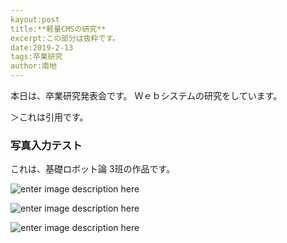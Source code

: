 ```yaml
---
kayout:post
title:**軽量CMSの研究**
excerpt:この部分は抜粋です。
date:2019-2-13
tags:卒業研究
author:南地
---
```


本日は、卒業研究発表会です。
Ｗｅｂシステムの研究をしています。

＞これは引用です。

### 写真入力テスト
これは、基礎ロボット論 3班の作品です。

![enter image description here](https://drive.google.com/drive/folders/1pZ7cZKjdCMK9xIrjJMKWi8X6bVuKL3A7)

![enter image description here](https://lh3.googleusercontent.com/OApg6-68hcU4sC_fqKFuLBkCNUTrJn_MVS7FU6UY0_HHbdzJxwYzJrMlPeN0x0KLUt5CQ9EFGp9M "robotarm")

![enter image description here](https://lh3.googleusercontent.com/fzm4DgiF3mDoN-S8rorLIzxiDz_9EejBpRPzrrmpkwcEboJjKJUVLMyMGVGWnDj9TNSeBCyXxFQA "robot arm")
<!--stackedit_data:
eyJoaXN0b3J5IjpbMTA4MjI4NDA0Nl19
-->